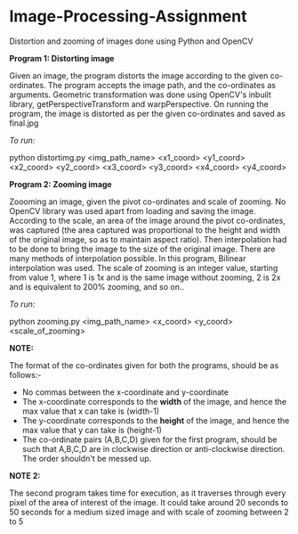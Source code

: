 # Image-Processing-Assignment
Distortion and zooming of images done using Python and OpenCV


**Program 1: Distorting image**

Given an image, the program distorts the image according to the given co-ordinates. The program accepts the image path, and the co-ordinates as arguments. Geometric transformation was done using OpenCV's inbuilt library, getPerspectiveTransform and warpPerspective.
On running the program, the image is distorted as per the given co-ordinates and saved as final.jpg

_To run:_

python distortimg.py <img_path_name> <x1_coord> <y1_coord> <x2_coord> <y2_coord> <x3_coord> <y3_coord> <x4_coord> <y4_coord>



**Program 2: Zooming image**

Zoooming an image, given the pivot co-ordinates and scale of zooming. No OpenCV library was used apart from loading and saving the image. According to the scale, an area of the image around the pivot co-ordinates, was captured (the area captured was proportional to the height and width of the original image, so as to maintain aspect ratio). Then interpolation had to be done to bring the image to the size of the original image. There are many methods of interpolation possible. In this program, Bilinear interpolation was used. The scale of zooming is an integer value, starting from value 1, where 1 is 1x and is the same image without zooming, 2 is 2x and is equivalent to 200% zooming, and so on..

_To run:_

python zooming.py <img_path_name> <x_coord> <y_coord> <scale_of_zooming>

**NOTE:** 

The format of the co-ordinates given for both the programs, should be as follows:-

- No commas between the x-coordinate and y-coordinate
- The x-coordinate corresponds to the **width** of the image, and hence the max value that x can take is (width-1)
- The y-coordinate corresponds to the **height** of the image, and hence the max value that y can take is (height-1)
- The co-ordinate pairs (A,B,C,D) given for the first program, should be such that A,B,C,D are in clockwise direction or anti-clockwise direction. The order shouldn't be messed up.

**NOTE 2:**

The second program takes time for execution, as it traverses through every pixel of the area of interest of the image. It could take around 20 seconds to 50 seconds for a medium sized image and with scale of zooming between 2 to 5
